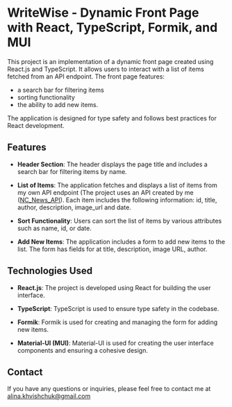 # WriteWise - Dynamic Front Page with React, TypeScript, Formik, and MUI

This project is an implementation of a dynamic front page created using React.js and TypeScript. It allows users to interact with a list of items fetched from an API endpoint. The front page features:

- a search bar for filtering items
- sorting functionality
- the ability to add new items.

The application is designed for type safety and follows best practices for React development.

## Features

- **Header Section**: The header displays the page title and includes a search bar for filtering items by name.

- **List of Items**: The application fetches and displays a list of items from my own API endpoint (The project uses an API created by me ([NC_News_API](https://nc-news-00jh.onrender.com/api/)). Each item includes the following information: id, title, author, description, image_url and date.

- **Sort Functionality**: Users can sort the list of items by various attributes such as name, id, or date.

- **Add New Items**: The application includes a form to add new items to the list. The form has fields for at title, description, image URL, author.

## Technologies Used

- **React.js**: The project is developed using React for building the user interface.

- **TypeScript**: TypeScript is used to ensure type safety in the codebase.

- **Formik**: Formik is used for creating and managing the form for adding new items.

- **Material-UI (MUI)**: Material-UI is used for creating the user interface components and ensuring a cohesive design.

## Contact

If you have any questions or inquiries, please feel free to contact me at alina.khvishchuk@gmail.com
